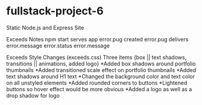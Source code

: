 # fullstack-project-6
 Static Node.js and Express Site

Exceeds Notes
	npm start serves app
	error.pug created
	error.pug delivers
		error.message
		error.status
		error.message



Exceeds Style Changes (exceeds.css)
	Three items {box || text shadows, transitions || animations, added logo}
		*Added box shadows around portfolio thumbnails
		*Added transitioned scale effect on portfolio thumbnails
		*Added text shadows around H1 text
		*Changed the background color and text color on all unstyled elements
		*Added rounded corners to buttons
		*Lightened buttons so hover effect would be more obvious
		*Added a logo as well as a drop shadow for logo
